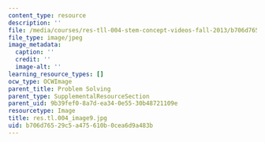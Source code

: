 ```yaml
---
content_type: resource
description: ''
file: /media/courses/res-tll-004-stem-concept-videos-fall-2013/b706d76529c5a475610b0cea6d9a483b_res.tl.004_image9.jpg
file_type: image/jpeg
image_metadata:
  caption: ''
  credit: ''
  image-alt: ''
learning_resource_types: []
ocw_type: OCWImage
parent_title: Problem Solving
parent_type: SupplementalResourceSection
parent_uid: 9b39fef0-8a7d-ea34-0e55-30b48721109e
resourcetype: Image
title: res.tl.004_image9.jpg
uid: b706d765-29c5-a475-610b-0cea6d9a483b
---
```

